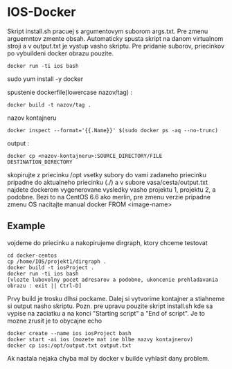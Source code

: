 # IOS-Docker
Skript install.sh pracuej s argumentovym suborom args.txt.
Pre zmenu arguemntov zmente obsah.
Automaticky spusta skript na danom virtualnom stroji a v output.txt je vystup vasho skriptu.
Pre pridanie suborov, priecinkov po vybuildeni docker obrazu pouzite.
```
docker run -ti ios bash
```
sudo yum install -y docker

spustenie dockerfile(lowercase nazov/tag) :
```
docker build -t nazov/tag .
```

nazov kontajneru
```
docker inspect --format='{{.Name}}' $(sudo docker ps -aq --no-trunc)
```
output :
```
docker cp <nazov-kontajneru>:SOURCE_DIRECTORY/FILE DESTINATION_DIRECTORY
```
skopirujte z priecinku /opt vsetky subory do vami zadaneho priecinku pripadne do aktualneho priecinku (./) a v
subore vasa/cesta/output.txt najdete dockerom vygenerovane vysledky vasho projektu 1, projektu 2, a podobne.
Bezi to na CentOS 6.6 ako merlin, pre zmenu verzie pripadne zmenu OS nacitajte manual docker FROM \<image-name>

## Example

vojdeme do priecinku a nakopirujeme dirgraph, ktory chceme testovat
```
cd docker-centos
cp /home/IOS/projekt1/dirgraph .
docker build -t iosProject .
docker run -ti ios bash
[vlozte lubovolny pocet adresarov a podobne, ukoncenie prehladavania obrazu : exit || Ctrl-D]
```
Prvy build je trosku dlhsi pockame.
Dalej si vytvorime kontajner a stiahneme si output nasho skriptu.
Pozn. pre upravu pouzite skript install.sh kde sa vypise na zaciatku a na konci "Starting script" a "End of script". Je to mozne zrusit je to obycajne echo
```
docker create --name ios iosProject bash
docker start -ai ios (mozete mat ine blbe nazvy kontajnerov)
docker cp ios:/opt/output.txt output.txt
```
Ak nastala nejaka chyba mal by docker v builde vyhlasit dany problem.
